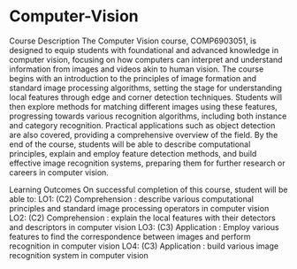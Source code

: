 # Computer-Vision

Course Description
The Computer Vision course, COMP6903051, is designed to equip students with foundational and advanced knowledge in computer vision, focusing on how computers can interpret and understand information from images and videos akin to human vision. The course begins with an introduction to the principles of image formation and standard image processing algorithms, setting the stage for understanding local features through edge and corner detection techniques. Students will then explore methods for matching different images using these features, progressing towards various recognition algorithms, including both instance and category recognition. Practical applications such as object detection are also covered, providing a comprehensive overview of the field. By the end of the course, students will be able to describe computational principles, explain and employ feature detection methods, and build effective image recognition systems, preparing them for further research or careers in computer vision.

Learning Outcomes
On successful completion of this course, student will be able to:
LO1: (C2) Comprehension : describe various computational principles and standard image processing operators in computer vision
LO2: (C2) Comprehension : explain the local features with their detectors and descriptors in computer vision
LO3: (C3) Application : Employ various features to find the correspondence between images and perform recognition in computer vision
LO4: (C3) Application : build various image recognition system in computer vision
